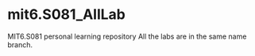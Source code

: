 # mit6.S081_AllLab
MIT6.S081 personal learning repository
All the labs are in the same name branch.
